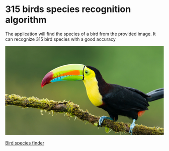 # 315 birds species recognition algorithm
The application will find the species of a bird from the provided image.
It can recognize 315 bird species with a good accuracy

![bluejay](images/toucan.jpeg)

<a href="https://bluejay-c7humgbxkq-ew.a.run.app//" target="_blank">Bird species finder</a>
